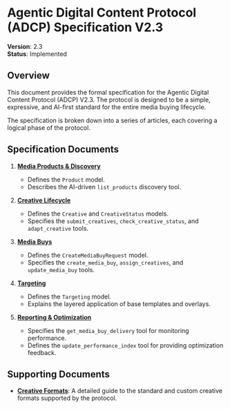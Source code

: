 # Agentic Digital Content Protocol (ADCP) Specification V2.3

**Version**: 2.3  
**Status**: Implemented

## Overview

This document provides the formal specification for the Agentic Digital Content Protocol (ADCP) V2.3. The protocol is designed to be a simple, expressive, and AI-first standard for the entire media buying lifecycle.

The specification is broken down into a series of articles, each covering a logical phase of the protocol.

## Specification Documents

1.  **[Media Products & Discovery](./01-media-products.md)**
    -   Defines the `Product` model.
    -   Describes the AI-driven `list_products` discovery tool.

2.  **[Creative Lifecycle](./02-creative-lifecycle.md)**
    -   Defines the `Creative` and `CreativeStatus` models.
    -   Specifies the `submit_creatives`, `check_creative_status`, and `adapt_creative` tools.

3.  **[Media Buys](./03-media-buys.md)**
    -   Defines the `CreateMediaBuyRequest` model.
    -   Specifies the `create_media_buy`, `assign_creatives`, and `update_media_buy` tools.

4.  **[Targeting](./04-targeting.md)**
    -   Defines the `Targeting` model.
    -   Explains the layered application of base templates and overlays.

5.  **[Reporting & Optimization](./05-reporting-and-optimization.md)**
    -   Specifies the `get_media_buy_delivery` tool for monitoring performance.
    -   Defines the `update_performance_index` tool for providing optimization feedback.

## Supporting Documents

- **[Creative Formats](./creative-formats.md)**: A detailed guide to the standard and custom creative formats supported by the protocol.
